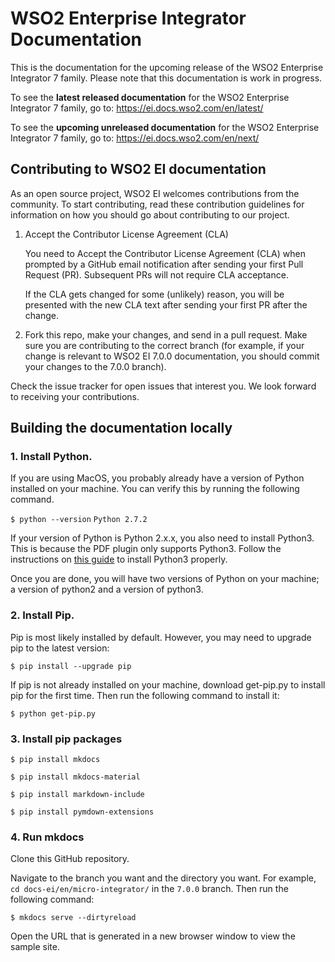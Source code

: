 # WSO2 Enterprise Integrator Documentation

This is the documentation for the upcoming release of the WSO2 Enterprise Integrator 7 family. Please note that this documentation is work in progress.

To see the **latest released documentation** for the WSO2 Enterprise Integrator 7 family, go to: https://ei.docs.wso2.com/en/latest/

To see the **upcoming unreleased documentation** for the WSO2 Enterprise Integrator 7 family, go to: https://ei.docs.wso2.com/en/next/

## Contributing to WSO2 EI documentation

As an open source project, WSO2 EI welcomes contributions from the community. To start contributing, read these contribution guidelines for information on how you should go about contributing to our project.

1. Accept the Contributor License Agreement (CLA)
    
    You need to Accept the Contributor License Agreement (CLA) when prompted by a GitHub email notification after sending your first Pull Request (PR). Subsequent PRs will not require CLA acceptance.

    If the CLA gets changed for some (unlikely) reason, you will be presented with the new CLA text after sending your first PR after the change.

2. Fork this repo, make your changes, and send in a pull request. Make sure you are contributing to the correct branch (for example, if your change is relevant to WSO2 EI 7.0.0 documentation, you should commit your changes to the 7.0.0 branch).

Check the issue tracker for open issues that interest you. We look forward to receiving your contributions.

## Building the documentation locally

### 1. Install Python. 

If you are using MacOS, you probably already have a version of Python installed on your machine. You can verify this by running the following command.

`$ python --version`
`Python 2.7.2`


If your version of Python is Python 2.x.x, you also need to install Python3. This is because the PDF plugin only supports Python3. Follow the instructions on [this guide](https://docs.python-guide.org/starting/install3/osx/) to install Python3 properly. 

Once you are done, you will have two versions of Python on your machine; a version of python2 and a version of python3. 


### 2. Install Pip. 

Pip is most likely installed by default. However, you may need to upgrade pip to the latest version:

`$ pip install --upgrade pip`

If pip is not already installed on your machine, download get-pip.py to install pip for the first time. Then run the following command to install it:

`$ python get-pip.py`

### 3. Install pip packages

`$ pip install mkdocs`

`$ pip install mkdocs-material`

`$ pip install markdown-include`

`$ pip install pymdown-extensions`

### 4. Run mkdocs 

Clone this GitHub repository.

Navigate to the branch you want and the directory you want. For example, `cd docs-ei/en/micro-integrator/` in the `7.0.0` branch. Then run the following command:

`$ mkdocs serve --dirtyreload`
  
Open the URL that is generated in a new browser window to view the sample site. 

